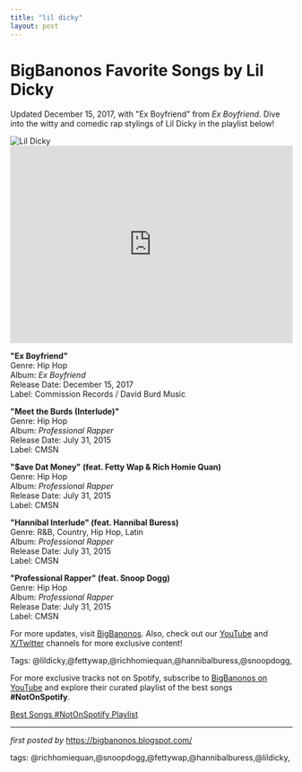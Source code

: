 ```yaml
---
title: "lil dicky"
layout: post
---
```

<!-- Title of the Post -->
<h1 >BigBanonos Favorite Songs by Lil Dicky</h1> <!-- Introductory Text -->
<p >Updated December 15, 2017, with "Ex Boyfriend" from <em>Ex Boyfriend</em>. Dive into the witty and comedic rap stylings of Lil Dicky in the playlist below!</p> <!-- Featured Image -->
<div > <img src="https://i1.sndcdn.com/artworks-000062671809-0uow8m-t500x500.jpg" alt="Lil Dicky" />
</div> <!-- Spotify Embed -->
<div > <iframe src="https://open.spotify.com/embed/playlist/2UQFE63MGLLE0wXbl1SM4c?utm_source=generator" width="100%" height="352" frameborder="0" allowfullscreen="" allow="autoplay; clipboard-write; encrypted-media; fullscreen; picture-in-picture" loading="lazy"></iframe>
</div> <!-- Song Information -->
<div > <p><strong>"Ex Boyfriend"</strong><br> Genre: Hip Hop<br> Album: <em>Ex Boyfriend</em><br> Release Date: December 15, 2017<br> Label: Commission Records / David Burd Music</p> <p><strong>"Meet the Burds (Interlude)"</strong><br> Genre: Hip Hop<br> Album: <em>Professional Rapper</em><br> Release Date: July 31, 2015<br> Label: CMSN</p> <p><strong>"$ave Dat Money" (feat. Fetty Wap & Rich Homie Quan)</strong><br> Genre: Hip Hop<br> Album: <em>Professional Rapper</em><br> Release Date: July 31, 2015<br> Label: CMSN</p> <p><strong>"Hannibal Interlude" (feat. Hannibal Buress)</strong><br> Genre: R&B, Country, Hip Hop, Latin<br> Album: <em>Professional Rapper</em><br> Release Date: July 31, 2015<br> Label: CMSN</p> <p><strong>"Professional Rapper" (feat. Snoop Dogg)</strong><br> Genre: Hip Hop<br> Album: <em>Professional Rapper</em><br> Release Date: July 31, 2015<br> Label: CMSN</p>
</div> <!-- Footer Links -->
<div > <p>For more updates, visit <a href="https://bigbanonos.blogspot.com/" target="_blank">BigBanonos</a>. Also, check out our <a href="https://www.youtube.com/@BigBanonos" target="_blank">YouTube</a> and <a href="https://x.com/bigbanonos" target="_blank">X/Twitter</a> channels for more exclusive content!</p>
</div> <!-- Tags -->
<p >Tags: @lildicky,@fettywap,@richhomiequan,@hannibalburess,@snoopdogg,</p>


<!--Subscribe and Playlist Links-->
<div>
    <p>For more exclusive tracks not on Spotify, subscribe to <a href="https://www.youtube.com/@BigBanonos" target="_blank">BigBanonos on YouTube</a> and explore their curated playlist of the best songs <strong>#NotOnSpotify</strong>.</p>
    <p><a href="https://www.youtube.com/playlist?list=PLtuNtuTatqI0kFahUCbtbfenC_ET5O_tr" target="_blank">Best Songs #NotOnSpotify Playlist<br /></a></p></div>

<hr />

<p><em>first posted by</em> <a href="https://bigbanonos.blogspot.com/" rel="noopener" target="_new">https://bigbanonos.blogspot.com/</a></p>

<p>tags: @richhomiequan,@snoopdogg,@fettywap,@hannibalburess,@lildicky,</p>
